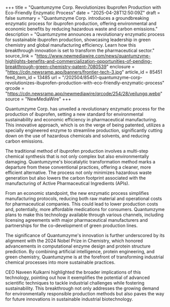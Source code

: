 +++
title = "Quantumzyme Corp. Revolutionizes Ibuprofen Production with Eco-Friendly Enzymatic Process"
date = "2025-04-28T12:50:09Z"
draft = false
summary = "Quantumzyme Corp. introduces a groundbreaking enzymatic process for ibuprofen production, offering environmental and economic benefits by reducing hazardous waste and carbon emissions."
description = "Quantumzyme announces a revolutionary enzymatic process for sustainable ibuprofen production, showcasing leadership in green chemistry and global manufacturing efficiency. Learn how this breakthrough innovation is set to transform the pharmaceutical sector."
source_link = "https://www.newmediawire.com/news/quantumzyme-highlights-benefits-and-commercialization-opportunities-of-pending-breakthrough-green-chemistry-patent-7080539"
enclosure = "https://cdn.newsramp.app/banners/frontier-tech-3.jpg"
article_id = 85451
feed_item_id = 13485
url = "/202504/85451-quantumzyme-corp-revolutionizes-ibuprofen-production-with-eco-friendly-enzymatic-process"
qrcode = "https://cdn.newsramp.app/newmediawire/qrcode/254/28/veilungq.webp"
source = "NewMediaWire"
+++

<p>Quantumzyme Corp. has unveiled a revolutionary enzymatic process for the production of ibuprofen, setting a new standard for environmental sustainability and economic efficiency in pharmaceutical manufacturing. This innovative approach, which is on the verge of being patented, utilizes a specially engineered enzyme to streamline production, significantly cutting down on the use of hazardous chemicals and solvents, and reducing carbon emissions.</p><p>The traditional method of ibuprofen production involves a multi-step chemical synthesis that is not only complex but also environmentally damaging. Quantumzyme's biocatalytic transformation method marks a departure from these conventional practices, offering a cleaner, more efficient alternative. The process not only minimizes hazardous waste generation but also lowers the carbon footprint associated with the manufacturing of Active Pharmaceutical Ingredients (APIs).</p><p>From an economic standpoint, the new enzymatic process simplifies manufacturing protocols, reducing both raw material and operational costs for pharmaceutical companies. This could lead to lower production costs and, potentially, more affordable medications for consumers. Quantumzyme plans to make this technology available through various channels, including licensing agreements with major pharmaceutical manufacturers and partnerships for the co-development of green production lines.</p><p>The significance of Quantumzyme's innovation is further underscored by its alignment with the 2024 Nobel Prize in Chemistry, which honored advancements in computational enzyme design and protein structure prediction. By combining artificial intelligence, protein engineering, and green chemistry, Quantumzyme is at the forefront of transforming industrial chemical processes into more sustainable practices.</p><p>CEO Naveen Kulkarni highlighted the broader implications of this technology, pointing out how it exemplifies the potential of advanced scientific techniques to tackle industrial challenges while fostering sustainability. This breakthrough not only addresses the growing demand for environmentally responsible production methods but also paves the way for future innovations in sustainable industrial biotechnology.</p>